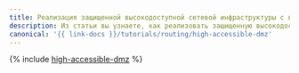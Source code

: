 ```yaml
---
title: Реализация защищенной высокодоступной сетевой инфраструктуры с выделением DMZ на основе Check Point NGFW
description: Из статьи вы узнаете, как реализовать защищенную высокодоступную сетевую инфраструктуру с выделением DMZ на основе Check Point NGFW.
canonical: '{{ link-docs }}/tutorials/routing/high-accessible-dmz'
---
```


{% include [high-accessible-dmz](../../_tutorials/routing/high-accessible-dmz.md) %}